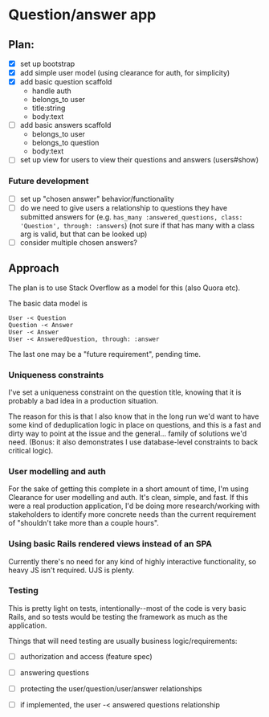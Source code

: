 # Question/answer app

## Plan:

- [x] set up bootstrap
- [x] add simple user model (using clearance for auth, for simplicity)
- [x] add basic question scaffold
  - handle auth
  - belongs_to user
  - title:string
  - body:text
- [ ] add basic answers scaffold
  - belongs_to user
  - belongs_to question
  - body:text
- [ ] set up view for users to view their questions and answers (users#show)

### Future development

- [ ] set up "chosen answer" behavior/functionality
- [ ] do we need to give users a relationship to questions  they have submitted
    answers for (e.g. `has_many :answered_questions, class: 'Question', through:
    :answers`) (not sure if that has many with a class arg is valid, but that
    can be looked up)
- [ ] consider multiple chosen answers?

## Approach

The plan is to use Stack Overflow as a model for this (also Quora etc).

The basic data model is

```
User -< Question
Question -< Answer
User -< Answer
User -< AnsweredQuestion, through: :answer
```

The last one may be a "future requirement", pending time.

### Uniqueness constraints

I've set a uniqueness constraint on the question title, knowing that it is
probably a bad idea in a production situation.

The reason for this is that I also know that in the long run we'd want to have
some kind of deduplication logic in place on questions, and this is a fast and
dirty way to point at the issue and the general... family of solutions we'd
need. (Bonus: it also demonstrates I use database-level constraints to back
critical logic).

### User modelling and auth

For the sake of getting this complete in a short amount of time, I'm using
Clearance for user modelling and auth. It's clean, simple, and fast. If this
were a real production application, I'd be doing more research/working with
stakeholders to identify more concrete needs than the current requirement of
"shouldn't take more than a couple hours".

### Using basic Rails rendered views instead of an SPA

Currently there's no need for any kind of highly interactive functionality, so
heavy JS isn't required. UJS is plenty.

### Testing

This is pretty light on tests, intentionally--most of the code is very basic
Rails, and so tests would be testing the framework as much as the application.

Things that will need testing are usually business logic/requirements:

- [ ] authorization and access (feature spec)
- [ ] answering questions
- [ ] protecting the user/question/user/answer relationships
- [ ] if implemented, the user -< answered questions relationship

